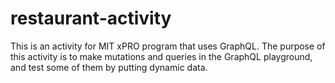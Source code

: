 # restaurant-activity
This is an activity for MIT xPRO program that uses GraphQL. The purpose of this activity is to make mutations and queries in the GraphQL playground, and test some of them by putting dynamic data.
